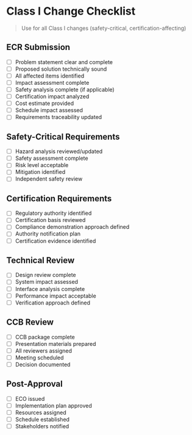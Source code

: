 # Class I Change Checklist

> Use for all Class I changes (safety-critical, certification-affecting)

## ECR Submission

- [ ] Problem statement clear and complete
- [ ] Proposed solution technically sound
- [ ] All affected items identified
- [ ] Impact assessment complete
- [ ] Safety analysis complete (if applicable)
- [ ] Certification impact analyzed
- [ ] Cost estimate provided
- [ ] Schedule impact assessed
- [ ] Requirements traceability updated

## Safety-Critical Requirements

- [ ] Hazard analysis reviewed/updated
- [ ] Safety assessment complete
- [ ] Risk level acceptable
- [ ] Mitigation identified
- [ ] Independent safety review

## Certification Requirements

- [ ] Regulatory authority identified
- [ ] Certification basis reviewed
- [ ] Compliance demonstration approach defined
- [ ] Authority notification plan
- [ ] Certification evidence identified

## Technical Review

- [ ] Design review complete
- [ ] System impact assessed
- [ ] Interface analysis complete
- [ ] Performance impact acceptable
- [ ] Verification approach defined

## CCB Review

- [ ] CCB package complete
- [ ] Presentation materials prepared
- [ ] All reviewers assigned
- [ ] Meeting scheduled
- [ ] Decision documented

## Post-Approval

- [ ] ECO issued
- [ ] Implementation plan approved
- [ ] Resources assigned
- [ ] Schedule established
- [ ] Stakeholders notified
